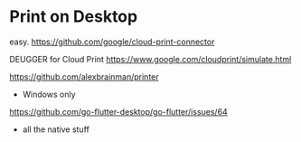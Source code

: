 #  Print on Desktop


easy.
https://github.com/google/cloud-print-connector

DEUGGER for Cloud Print
https://www.google.com/cloudprint/simulate.html


https://github.com/alexbrainman/printer
- Windows only

https://github.com/go-flutter-desktop/go-flutter/issues/64
- all the native stuff

